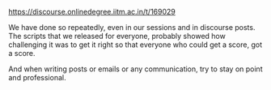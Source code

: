 https://discourse.onlinedegree.iitm.ac.in/t/169029

We have done so repeatedly, even in our sessions and in discourse posts. The scripts that we released for everyone, probably showed how challenging it was to get it right so that everyone who could get a score, got a score.</p>
<p>And when writing posts or emails or any communication, try to stay on point and professional.